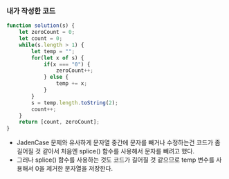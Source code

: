 ### 내가 작성한 코드

```jsx
function solution(s) {
    let zeroCount = 0;
    let count = 0;
    while(s.length > 1) {
        let temp = "";
        for(let x of s) {
            if(x === "0") {
                zeroCount++;
            } else {
                temp += x;
            }
        }
        s = temp.length.toString(2);
        count++;
    }
    return [count, zeroCount];
}
```

- JadenCase 문제와 유사하게 문자열 중간에 문자를 빼거나 수정하는건 코드가 좀 길어질 것 같아서 처음엔 splice() 함수를 사용해서 문자를 빼려고 했다.
- 그러나 splice() 함수를 사용하는 것도 코드가 길어질 것 같으므로 temp 변수를 사용해서 0을 제거한 문자열을 저장한다.